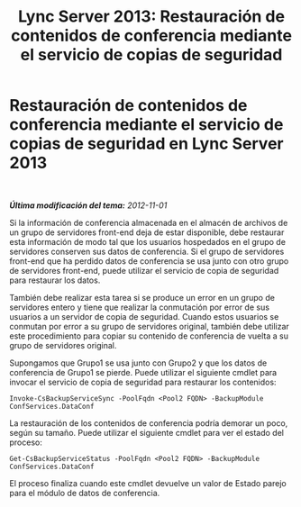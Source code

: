 ﻿---
title: 'Lync Server 2013: Restauración de contenidos de conferencia mediante el servicio de copias de seguridad'
TOCTitle: Restauración de contenidos de conferencia mediante el servicio de copias de seguridad
ms:assetid: 3e0f18ec-7319-4c07-a59b-2938e7787bc9
ms:mtpsurl: https://technet.microsoft.com/es-es/library/JJ688030(v=OCS.15)
ms:contentKeyID: 49889054
ms.date: 01/07/2017
mtps_version: v=OCS.15
ms.translationtype: HT
---

# Restauración de contenidos de conferencia mediante el servicio de copias de seguridad en Lync Server 2013

 

_**Última modificación del tema:** 2012-11-01_

Si la información de conferencia almacenada en el almacén de archivos de un grupo de servidores front-end deja de estar disponible, debe restaurar esta información de modo tal que los usuarios hospedados en el grupo de servidores conserven sus datos de conferencia. Si el grupo de servidores front-end que ha perdido datos de conferencia se usa junto con otro grupo de servidores front-end, puede utilizar el servicio de copia de seguridad para restaurar los datos.

También debe realizar esta tarea si se produce un error en un grupo de servidores entero y tiene que realizar la conmutación por error de sus usuarios a un servidor de copia de seguridad. Cuando estos usuarios se conmutan por error a su grupo de servidores original, también debe utilizar este procedimiento para copiar su contenido de conferencia de vuelta a su grupo de servidores original.

Supongamos que Grupo1 se usa junto con Grupo2 y que los datos de conferencia de Grupo1 se pierde. Puede utilizar el siguiente cmdlet para invocar el servicio de copia de seguridad para restaurar los contenidos:

    Invoke-CsBackupServiceSync -PoolFqdn <Pool2 FQDN> -BackupModule ConfServices.DataConf

La restauración de los contenidos de conferencia podría demorar un poco, según su tamaño. Puede utilizar el siguiente cmdlet para ver el estado del proceso:

    Get-CsBackupServiceStatus -PoolFqdn <Pool2 FQDN> -BackupModule ConfServices.DataConf

El proceso finaliza cuando este cmdlet devuelve un valor de Estado parejo para el módulo de datos de conferencia.

